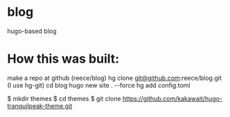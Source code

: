 # blog
hugo-based blog



# How this was built:

make a repo at github (reece/blog)
hg clone git@github.com:reece/blog.git
(I use hg-git)
cd blog
hugo new site . --force
hg add config.toml




$ mkdir themes
$ cd themes
$ git clone https://github.com/kakawait/hugo-tranquilpeak-theme.git
